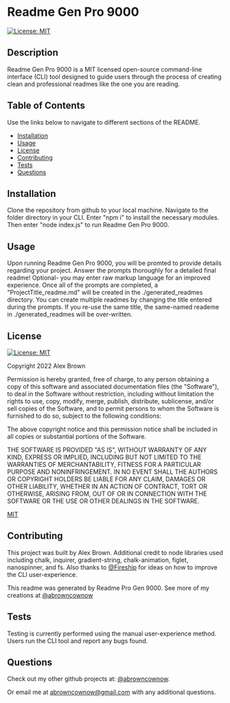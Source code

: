 
# Readme Gen Pro 9000
[![License: MIT](https://img.shields.io/badge/License-MIT-yellow.svg)](https://opensource.org/licenses/MIT)
## Description

  Readme Gen Pro 9000 is a MIT licensed open-source command-line interface (CLI) tool designed to guide users through the process of creating clean and professional readmes like the one you are reading.

## Table of Contents

  Use the links below to navigate to different sections of the README.

-   [Installation](#installation)
-   [Usage](#usage)
-   [License](#license)
-   [Contributing](#contributing)
-   [Tests](#tests)
-   [Questions](#questions)

## Installation

  Clone the repository from github to your local machine. Navigate to the folder directory in your CLI. Enter "npm i" to install the necessary modules. Then enter "node index.js" to run Readme Gen Pro 9000.

## Usage

  Upon running Readme Gen Pro 9000, you will be promted to provide details regarding your project. Answer the prompts thoroughly for a detailed final readme! Optional- you may enter raw markup language for an improved experience. Once all of the prompts are completed, a "ProjectTitle_readme.md" will be created in the ./generated_readmes directory. You can create multiple readmes by changing the title entered during the prompts. If you re-use the same title, the same-named reademe in ./generated_readmes will be over-written.

## License
  [![License: MIT](https://img.shields.io/badge/License-MIT-yellow.svg)](https://opensource.org/licenses/MIT)

  Copyright 2022 Alex Brown

  
Permission is hereby granted, free of charge, to any person obtaining a copy of this software and associated documentation files (the "Software"), to deal in the Software without restriction, including without limitation the rights to use, copy, modify, merge, publish, distribute, sublicense, and/or sell copies of the Software, and to permit persons to whom the Software is furnished to do so, subject to the following conditions:

The above copyright notice and this permission notice shall be included in all copies or substantial portions of the Software.

THE SOFTWARE IS PROVIDED "AS IS", WITHOUT WARRANTY OF ANY KIND, EXPRESS OR IMPLIED, INCLUDING BUT NOT LIMITED TO THE WARRANTIES OF MERCHANTABILITY, FITNESS FOR A PARTICULAR PURPOSE AND NONINFRINGEMENT. IN NO EVENT SHALL THE AUTHORS OR COPYRIGHT HOLDERS BE LIABLE FOR ANY CLAIM, DAMAGES OR OTHER LIABILITY, WHETHER IN AN ACTION OF CONTRACT, TORT OR OTHERWISE, ARISING FROM, OUT OF OR IN CONNECTION WITH THE SOFTWARE OR THE USE OR OTHER DEALINGS IN THE SOFTWARE.

[MIT](https://opensource.org/licenses/MIT)

## Contributing

  This project was built by Alex Brown. Additional credit to node libraries used including chalk, inquirer, gradient-string, chalk-animation, figlet, nanospinner, and fs. Also thanks to [@Fireship](https://www.youtube.com/c/Fireship) for ideas on how to improve the CLI user-experience.

  This readme was generated by Readme Pro Gen 9000. See more of my creations at [@abrowncownow](https://https://github.com/abrowncownow)

## Tests

  Testing is currently performed using the manual user-experience method. Users run the CLI tool and report any bugs found.

## Questions

  Check out my other github projects at: [@abrowncownow](https://github.com/abrowncownow).

  Or email me at [abrowncownow@gmail.com](abrowncownow@gmail.com) with any additional questions.
